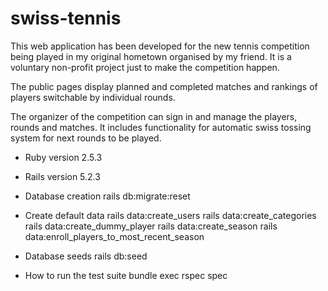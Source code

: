 # swiss-tennis

This web application has been developed for the new tennis competition being played in my original
hometown organised by my friend. It is a voluntary non-profit project just to make
the competition happen.

The public pages display planned and completed matches and rankings of players switchable
by individual rounds.

The organizer of the competition can sign in and manage the players, rounds and matches. It includes functionality for automatic swiss tossing system for next rounds to be played.

* Ruby version
2.5.3

* Rails version
5.2.3

* Database creation
rails db:migrate:reset

* Create default data
rails data:create_users
rails data:create_categories
rails data:create_dummy_player
rails data:create_season
rails data:enroll_players_to_most_recent_season

* Database seeds
rails db:seed

* How to run the test suite
bundle exec rspec spec
